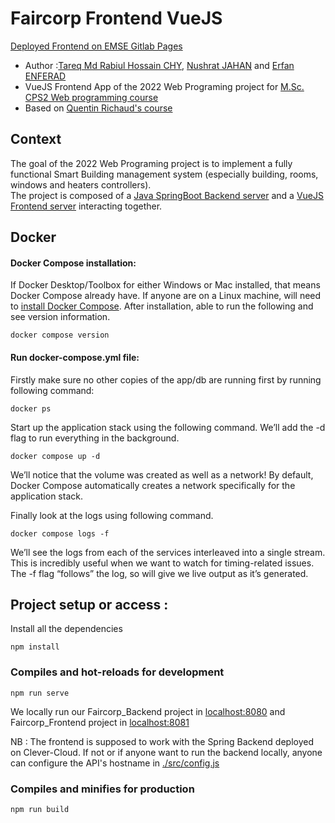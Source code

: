 # Faircorp Frontend VueJS

[Deployed Frontend on EMSE Gitlab Pages](https://github.com/TareqChy1/Faircorp-VueJS)

- Author :[Tareq Md Rabiul Hossain CHY](https://www.linkedin.com/in/tareqmdrabiulhossainchy/), [Nushrat JAHAN](https://www.linkedin.com/in/nushrat-jahan-3275a9178/) and [Erfan ENFERAD](https://www.linkedin.com/in/erfan-enferad/)
- VueJS Frontend App of the 2022 Web Programing project for [M.Sc. CPS2 Web programming course](https://ci.mines-stetienne.fr/cps2/syllabus/)
- Based on [Quentin Richaud's course](https://gitlab.com/emse1/cours_js_1)

## Context

The goal of the 2022 Web Programing project is to implement a fully functional Smart Building management system (especially building, rooms, windows and heaters controllers).\
The project is composed of a [Java SpringBoot Backend server]() and a [VueJS Frontend server](https://github.com/TareqChy1/Faircorp-VueJS) interacting together. 

## Docker

#### Docker Compose installation: 

If Docker Desktop/Toolbox for either Windows or Mac installed, that means Docker Compose already have. 
If anyone are on a Linux machine, will need to [install Docker Compose](https://docs.docker.com/compose/install/). 
After installation, able to run the following and see version information.

```
docker compose version
```

#### Run docker-compose.yml file:

Firstly make sure no other copies of the app/db are running first by running following command:

```
docker ps
```

Start up the application stack using the following command. We’ll add the -d flag to run everything in the background.

```
docker compose up -d
```

We’ll notice that the volume was created as well as a network! By default, Docker Compose automatically creates a network specifically for the application stack.

Finally look at the logs using following command.
```
docker compose logs -f
```

We’ll see the logs from each of the services interleaved into a single stream. This is incredibly useful when we want to watch for timing-related issues. The -f flag “follows” the log, so will give we live output as it’s generated.


## Project setup or access :
Install all the dependencies

```
npm install
```

### Compiles and hot-reloads for development
```
npm run serve
```

We locally run our Faircorp_Backend project in [localhost:8080](http://localhost:8080) and Faircorp_Frontend project in [localhost:8081](http://localhost:8081) 

NB : The frontend is supposed to work with the Spring Backend deployed on Clever-Cloud. If not or if anyone want to run the backend locally, anyone can configure the API's hostname in [./src/config.js](./src/config.js)

### Compiles and minifies for production
```
npm run build
```

